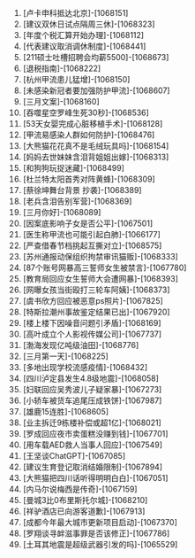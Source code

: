 
1. [卢卡申科抵达北京]-[1068151]
1. [建议双休日试点隔周三休]-[1068323]
1. [年度个税汇算开始办理]-[1068112]
1. [代表建议取消调休制度]-[1068441]
1. [211硕士吐槽招聘会均薪5500]-[1068673]
1. [退税指南]-[1068222]
1. [杭州甲流患儿猛增]-[1068150]
1. [未感染新冠者要加强防护甲流]-[1068607]
1. [三月文案]-[1068160]
1. [吞噬星空罗峰生死30秒]-[1068536]
1. [53天女婴完成心脏移植手术]-[1068128]
1. [甲流易感染人群如何防护]-[1068476]
1. [大熊猫花花真不是毛绒玩具吗]-[1068154]
1. [妈妈去世妹妹含泪背姐姐出嫁]-[1068313]
1. [和狗狗玩捉迷藏]-[1068499]
1. [杜兰特太阳首秀对阵黄蜂]-[1068309]
1. [蔡徐坤舞台背景 抄袭]-[1068389]
1. [老兵含泪告别军营]-[1068369]
1. [三月你好]-[1068089]
1. [因案底影响子女是否公平]-[1067501]
1. [医生称甲流也可能引起白肺]-[1066177]
1. [严查借春节档挑起互撕对立]-[1068575]
1. [苏州通报动保组织拘禁审讯猫贩]-[1068333]
1. [87个账号网暴高三誓师女生被禁言]-[1067780]
1. [教育局回应女生誓师大会遭网暴]-[1068393]
1. [网曝女孩当街殴打三轮车阿姨]-[1068373]
1. [虞书欣方回应被恶意ps照片]-[1067825]
1. [特斯拉潮州事故鉴定结果已出]-[1067920]
1. [楼上楼下因噪音问题引矛盾]-[1068169]
1. [高叶成立个人影视传媒公司]-[1067737]
1. [渤海发现亿吨级油田]-[1068776]
1. [三月第一天]-[1068225]
1. [多地出现学校流感疫情]-[1068432]
1. [四川泸定县发生4.8级地震]-[1068058]
1. [妇联回应吴秀波儿子疑家暴]-[1067273]
1. [小轿车被货车追尾压成铁饼]-[1067987]
1. [雄鹿15连胜]-[1068605]
1. [业主拆迁9栋楼补偿或超1亿]-[1068021]
1. [罗成回应夜市卖蛋糕没赚到钱]-[1067701]
1. [用车载AED救人当事人回应]-[1067549]
1. [王坚谈ChatGPT]-[1067085]
1. [建议生育登记取消结婚限制]-[1067894]
1. [大熊猫把四川话听得明明白白]-[1067051]
1. [内马尔说梅西是传奇]-[1067159]
1. [曼城3比0布里斯托尔城]-[1068210]
1. [祥驴酒店已向游客道歉]-[1067913]
1. [成都今年最大城市更新项目启动]-[1067370]
1. [罗翔谈寻衅滋事罪是否该修正]-[1067786]
1. [土耳其地震是超级武器引发的吗]-[1065529]